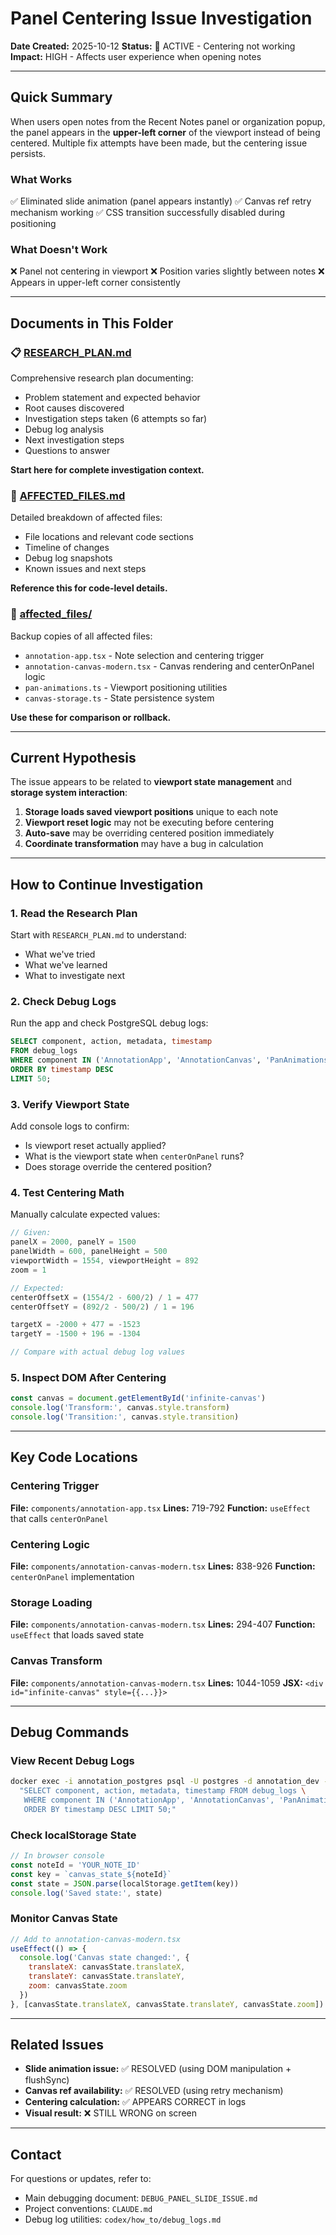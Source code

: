 # Panel Centering Issue Investigation

**Date Created:** 2025-10-12
**Status:** 🔴 ACTIVE - Centering not working
**Impact:** HIGH - Affects user experience when opening notes

---

## Quick Summary

When users open notes from the Recent Notes panel or organization popup, the panel appears in the **upper-left corner** of the viewport instead of being centered. Multiple fix attempts have been made, but the centering issue persists.

### What Works
✅ Eliminated slide animation (panel appears instantly)
✅ Canvas ref retry mechanism working
✅ CSS transition successfully disabled during positioning

### What Doesn't Work
❌ Panel not centering in viewport
❌ Position varies slightly between notes
❌ Appears in upper-left corner consistently

---

## Documents in This Folder

### 📋 [RESEARCH_PLAN.md](./RESEARCH_PLAN.md)
Comprehensive research plan documenting:
- Problem statement and expected behavior
- Root causes discovered
- Investigation steps taken (6 attempts so far)
- Debug log analysis
- Next investigation steps
- Questions to answer

**Start here for complete investigation context.**

### 📄 [AFFECTED_FILES.md](./AFFECTED_FILES.md)
Detailed breakdown of affected files:
- File locations and relevant code sections
- Timeline of changes
- Debug log snapshots
- Known issues and next steps

**Reference this for code-level details.**

### 💾 [affected_files/](./affected_files/)
Backup copies of all affected files:
- `annotation-app.tsx` - Note selection and centering trigger
- `annotation-canvas-modern.tsx` - Canvas rendering and centerOnPanel logic
- `pan-animations.ts` - Viewport positioning utilities
- `canvas-storage.ts` - State persistence system

**Use these for comparison or rollback.**

---

## Current Hypothesis

The issue appears to be related to **viewport state management** and **storage system interaction**:

1. **Storage loads saved viewport positions** unique to each note
2. **Viewport reset logic** may not be executing before centering
3. **Auto-save** may be overriding centered position immediately
4. **Coordinate transformation** may have a bug in calculation

---

## How to Continue Investigation

### 1. Read the Research Plan
Start with `RESEARCH_PLAN.md` to understand:
- What we've tried
- What we've learned
- What to investigate next

### 2. Check Debug Logs
Run the app and check PostgreSQL debug logs:
```sql
SELECT component, action, metadata, timestamp
FROM debug_logs
WHERE component IN ('AnnotationApp', 'AnnotationCanvas', 'PanAnimations')
ORDER BY timestamp DESC
LIMIT 50;
```

### 3. Verify Viewport State
Add console logs to confirm:
- Is viewport reset actually applied?
- What is the viewport state when `centerOnPanel` runs?
- Does storage override the centered position?

### 4. Test Centering Math
Manually calculate expected values:
```javascript
// Given:
panelX = 2000, panelY = 1500
panelWidth = 600, panelHeight = 500
viewportWidth = 1554, viewportHeight = 892
zoom = 1

// Expected:
centerOffsetX = (1554/2 - 600/2) / 1 = 477
centerOffsetY = (892/2 - 500/2) / 1 = 196

targetX = -2000 + 477 = -1523
targetY = -1500 + 196 = -1304

// Compare with actual debug log values
```

### 5. Inspect DOM After Centering
```javascript
const canvas = document.getElementById('infinite-canvas')
console.log('Transform:', canvas.style.transform)
console.log('Transition:', canvas.style.transition)
```

---

## Key Code Locations

### Centering Trigger
**File:** `components/annotation-app.tsx`
**Lines:** 719-792
**Function:** `useEffect` that calls `centerOnPanel`

### Centering Logic
**File:** `components/annotation-canvas-modern.tsx`
**Lines:** 838-926
**Function:** `centerOnPanel` implementation

### Storage Loading
**File:** `components/annotation-canvas-modern.tsx`
**Lines:** 294-407
**Function:** `useEffect` that loads saved state

### Canvas Transform
**File:** `components/annotation-canvas-modern.tsx`
**Lines:** 1044-1059
**JSX:** `<div id="infinite-canvas" style={{...}}>`

---

## Debug Commands

### View Recent Debug Logs
```bash
docker exec -i annotation_postgres psql -U postgres -d annotation_dev -c \
  "SELECT component, action, metadata, timestamp FROM debug_logs \
   WHERE component IN ('AnnotationApp', 'AnnotationCanvas', 'PanAnimations') \
   ORDER BY timestamp DESC LIMIT 50;"
```

### Check localStorage State
```javascript
// In browser console
const noteId = 'YOUR_NOTE_ID'
const key = `canvas_state_${noteId}`
const state = JSON.parse(localStorage.getItem(key))
console.log('Saved state:', state)
```

### Monitor Canvas State
```javascript
// Add to annotation-canvas-modern.tsx
useEffect(() => {
  console.log('Canvas state changed:', {
    translateX: canvasState.translateX,
    translateY: canvasState.translateY,
    zoom: canvasState.zoom
  })
}, [canvasState.translateX, canvasState.translateY, canvasState.zoom])
```

---

## Related Issues

- **Slide animation issue:** ✅ RESOLVED (using DOM manipulation + flushSync)
- **Canvas ref availability:** ✅ RESOLVED (using retry mechanism)
- **Centering calculation:** ✅ APPEARS CORRECT in logs
- **Visual result:** ❌ STILL WRONG on screen

---

## Contact

For questions or updates, refer to:
- Main debugging document: `DEBUG_PANEL_SLIDE_ISSUE.md`
- Project conventions: `CLAUDE.md`
- Debug log utilities: `codex/how_to/debug_logs.md`
